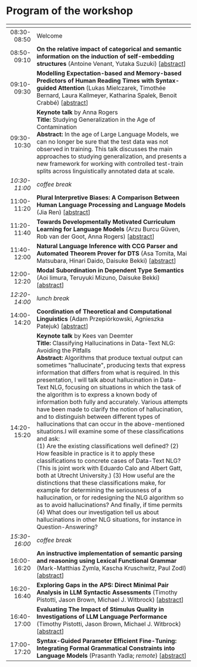# Program of the workshop


| <!-- -->    | <!-- -->    |
|--:|:--|
| 08:30-08:50 | Welcome  |
| 08:50-09:10 | **On the relative impact of categorical and semantic information on the induction of self-embedding structures** (Antoine Venant, Yutaka Suzuki) [[abstract](/papers#on-the-relative-impact-of-categorical-and-semantic-information-on-the-induction-of-self-embedding-structures)] |
| 09:10-09:30 | **Modelling Expectation-based and Memory-based Predictors of Human Reading Times with Syntax-guided Attention** (Lukas Mielczarek, Timothée Bernard, Laura Kallmeyer, Katharina Spalek, Benoit Crabbé) [[abstract](/papers#modelling-expectation-based-and-memory-based-predictors-of-human-reading-times-with-syntax-guided-attention)]
| 09:30-10:30 | **Keynote talk** by Anna Rogers <br> **Title:** Studying Generalization in the Age of Contamination <br> **Abstract:** In the age of Large Language Models, we can no longer be sure that the test data was not observed in training. This talk discusses the main approaches to studying generalization, and presents a new framework for working with controlled test-train splits across linguistically annotated data at scale. |
| *10:30-11:00* | *coffee break* |
| 11:00-11:20 |  **Plural Interpretive Biases: A Comparison Between Human Language Processing and Language Models** (Jia Ren) [[abstract](/papers#plural-interpretive-biases-a-comparison-between-human-language-processing-and-language-models)]
| 11:20-11:40 | **Towards Developmentally Motivated Curriculum Learning for Language Models** (Arzu Burcu Güven, Rob van der Goot, Anna Rogers) [[abstract](/papers#towards-developmentally-motivated-curriculum-learning-for-language-models)]
| 11:40-12:00 | **Natural Language Inference with CCG Parser and Automated Theorem Prover for DTS** (Asa Tomita, Mai Matsubara, Hinari Daido, Daisuke Bekki) [[abstract](/papers#natural-language-inference-with-ccg-parser-and-automated-theorem-prover-for-dts)]
| 12:00-12:20 |  **Modal Subordination in Dependent Type Semantics** (Aoi Iimura, Teruyuki Mizuno, Daisuke Bekki) [[abstract](/papers#)]
| *12:20-14:00* | *lunch break*
| 14:00-14:20 | **Coordination of Theoretical and Computational Linguistics** (Adam Przepiórkowski, Agnieszka Patejuk) [[abstract](/papers#coordination-of-theoretical-and-computational-linguistics)]
| 14:20-15:20 | **Keynote talk** by Kees van Deemter  <br> **Title:** Classifying Hallucinations in Data-Text NLG: Avoiding the Pitfalls  <br> **Abstract:** Algorithms that produce textual output can sometimes "hallucinate", producing texts that express information that differs from what is required. In this presentation, I will talk about hallucination in Data-Text NLG, focusing on situations in which the task of the algorithm is to express a known body of information both fully and accurately. Various attempts have been made to clarify the notion of hallucination, and to distinguish between different types of hallucinations that can occur in the above-mentioned situations.I will examine some of these classifications and ask: <br> (1) Are the existing classifications well defined? (2) How feasible in practice is it to apply these classifications to concrete cases of Data-Text NLG? (This is joint work with Eduardo Calo and Albert Gatt, both at Utrecht University.) (3) How useful are the distinctions that these classifications make, for example for determining the seriousness of a hallucination, or for redesigning the NLG algorithm so as to avoid hallucinations? And finally, if time permits (4) What does our investigation tell us about hallucinations in other NLG situations, for instance in Question-Answering?
| *15:30-16:00* | *coffee break*
| 16:00-16:20 | **An instructive implementation of semantic parsing and reasoning using Lexical Functional Grammar** (Mark-Matthias Zymla, Kascha Kruschwitz, Paul Zodl) [[abstract](/papers#an-instructive-implementation-of-semantic-parsing-and-reasoning-using-lexical-functional-grammar)]
| 16:20-16:40 | **Exploring Gaps in the APS: Direct Minimal Pair Analysis in LLM Syntactic Assessments** (Timothy Pistotti, Jason Brown, Michael J. Witbrock) [[abstract](/papers#exploring-gaps-in-the-aps-direct-minimal-pair-analysis-in-llm-syntactic-assessments)]
| 16:40-17:00 | **Evaluating The Impact of Stimulus Quality in Investigations of LLM Language Performance** (Timothy Pistotti, Jason Brown, Michael J. Witbrock) [[abstract](/papers#evaluating-the-impact-of-stimulus-quality-in-investigations-of-llm-language-performance)]
| 17:00-17:20 | **Syntax-Guided Parameter Efficient Fine-Tuning: Integrating Formal Grammatical Constraints into Language Models** (Prasanth Yadla; *remote*) [[abstract](/papers#syntax-guided-parameter-efficient-fine-tuning-integrating-formal-grammatical-constraints-into-language-models)]
